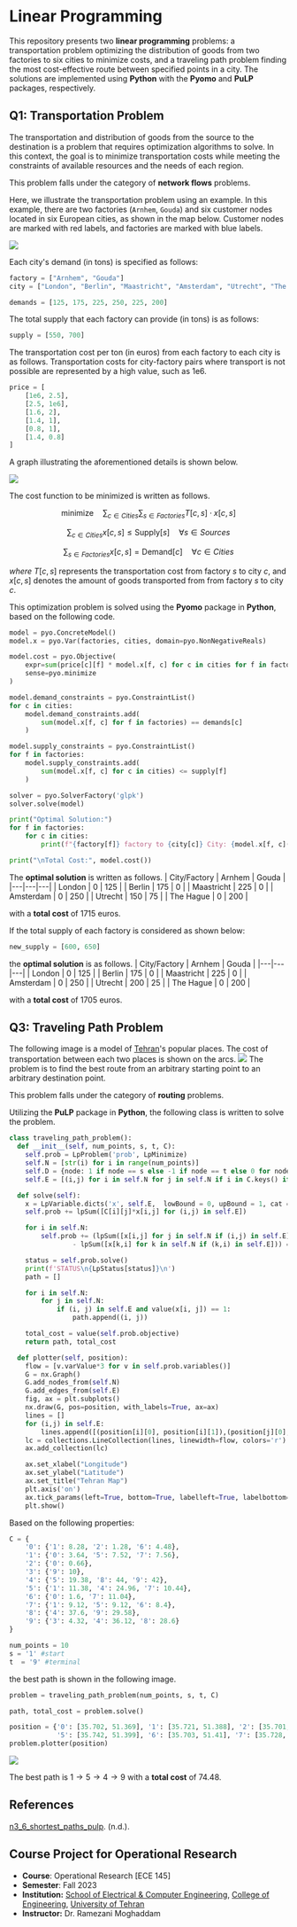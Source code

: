 # Linear Programming
This repository presents two **linear programming** problems: a transportation problem optimizing the distribution of goods from two factories to six cities to minimize costs, and a traveling path problem finding the most cost-effective route between specified points in a city. The solutions are implemented using **Python** with the **Pyomo** and **PuLP** packages, respectively.
## Q1: Transportation Problem
The transportation and distribution of goods from the source to the destination is a problem that requires optimization algorithms to solve. In this context, the goal is to minimize transportation costs while meeting the constraints of available resources and the needs of each region.

This problem falls under the category of **network flows** problems.

Here, we illustrate the transportation problem using an example. In this example, there are two factories (`Arnhem`, `Gouda`) and six customer nodes located in six European cities, as shown in the map below. Customer nodes are marked with red labels, and factories are marked with blue labels.

<img src="/readme_images/factories.jpg">

Each city's demand (in tons) is specified as follows:
```python
factory = ["Arnhem", "Gouda"]
city = ["London", "Berlin", "Maastricht", "Amsterdam", "Utrecht", "The Hague"]
```
```python
demands = [125, 175, 225, 250, 225, 200]
```
The total supply that each factory can provide (in tons) is as follows:
```python
supply = [550, 700]
```
The transportation cost per ton (in euros) from each factory to each city is as follows. Transportation costs for city-factory pairs where transport is not possible are represented by a high value, such as 1e6.
```python
price = [
    [1e6, 2.5],
    [2.5, 1e6],
    [1.6, 2],
    [1.4, 1],
    [0.8, 1],
    [1.4, 0.8]
]
```
A graph illustrating the aforementioned details is shown below.

<img src="/readme_images/supply-demand.jpg">

The cost function to be minimized is written as follows.

$$
\text{minimize} \quad \sum_{c \in Cities} \sum_{s \in Factories} T[c,s] \cdot x[c,s]
$$

$$
\sum_{c \in Cities} x[c,s] \leq \text{Supply}[s] \quad \forall s \in Sources
$$

$$
\sum_{s \in Factories} x[c,s] = \text{Demand}[c] \quad \forall c \in Cities
$$

*where* $T[c,s]$ represents the transportation cost from factory $s$ to city $c$, and $x[c,s]$ denotes the amount of goods transported from from factory $s$ to city $c$.

This optimization problem is solved using the **Pyomo** package in **Python**, based on the following code.
```python
model = pyo.ConcreteModel()
model.x = pyo.Var(factories, cities, domain=pyo.NonNegativeReals)

model.cost = pyo.Objective(
    expr=sum(price[c][f] * model.x[f, c] for c in cities for f in factories),
    sense=pyo.minimize
)

model.demand_constraints = pyo.ConstraintList()
for c in cities:
    model.demand_constraints.add(
        sum(model.x[f, c] for f in factories) == demands[c]
    )

model.supply_constraints = pyo.ConstraintList()
for f in factories:
    model.supply_constraints.add(
        sum(model.x[f, c] for c in cities) <= supply[f]
    )
```
```python
solver = pyo.SolverFactory('glpk')
solver.solve(model)

print("Optimal Solution:")
for f in factories:
    for c in cities:
        print(f"{factory[f]} factory to {city[c]} City: {model.x[f, c]()}")

print("\nTotal Cost:", model.cost())
```
The **optimal solution** is written as follows.
| City/Factory | Arnhem | Gouda |
|---|---|---|
| London | 0 | 125 |
| Berlin | 175 | 0 |
| Maastricht | 225 | 0 |
| Amsterdam | 0 | 250 |
| Utrecht | 150 | 75 |
| The Hague | 0 | 200 |

with a **total cost** of 1715 euros.

If the total supply of each factory is considered as shown below:
```python
new_supply = [600, 650]
```
the **optimal solution** is as follows.
| City/Factory | Arnhem | Gouda |
|---|---|---|
| London | 0 | 125 |
| Berlin | 175 | 0 |
| Maastricht | 225 | 0 |
| Amsterdam | 0 | 250 |
| Utrecht | 200 | 25 |
| The Hague | 0 | 200 |

with a **total cost** of 1705 euros.

## Q3: Traveling Path Problem 
The following image is a model of [Tehran](https://en.wikipedia.org/wiki/Tehran)'s popular places. The cost of transportation between each two places is shown on the arcs.
<img src="/readme_images/model.jpg">
The problem is to find the best route from an arbitrary starting point to an arbitrary destination point.

This problem falls under the category of **routing** problems.

Utilizing the **PuLP** package in **Python**, the following class is written to solve the problem.
```python
class traveling_path_problem():
  def __init__(self, num_points, s, t, C):
    self.prob = LpProblem('prob', LpMinimize)
    self.N = [str(i) for i in range(num_points)]
    self.D = {node: 1 if node == s else -1 if node == t else 0 for node in self.N}
    self.E = [(i,j) for i in self.N for j in self.N if i in C.keys() if j in C[i].keys()]

  def solve(self):
    x = LpVariable.dicts('x', self.E,  lowBound = 0, upBound = 1, cat = LpInteger)
    self.prob += lpSum([C[i][j]*x[i,j] for (i,j) in self.E])

    for i in self.N:
        self.prob += (lpSum([x[i,j] for j in self.N if (i,j) in self.E])
                - lpSum([x[k,i] for k in self.N if (k,i) in self.E])) == self.D[i]

    status = self.prob.solve()
    print(f'STATUS\n{LpStatus[status]}\n')
    path = []

    for i in self.N:
        for j in self.N:
            if (i, j) in self.E and value(x[i, j]) == 1:
                path.append((i, j))

    total_cost = value(self.prob.objective)
    return path, total_cost

  def plotter(self, position):
    flow = [v.varValue*3 for v in self.prob.variables()]
    G = nx.Graph()
    G.add_nodes_from(self.N)
    G.add_edges_from(self.E)
    fig, ax = plt.subplots()
    nx.draw(G, pos=position, with_labels=True, ax=ax)
    lines = []
    for (i,j) in self.E:
        lines.append([(position[i][0], position[i][1]),(position[j][0], position[j][1])])
    lc = collections.LineCollection(lines, linewidth=flow, colors='r')
    ax.add_collection(lc)

    ax.set_xlabel("Longitude")
    ax.set_ylabel("Latitude")
    ax.set_title("Tehran Map")
    plt.axis('on')
    ax.tick_params(left=True, bottom=True, labelleft=True, labelbottom=True)
    plt.show()
```
Based on the following properties:
```python
C = {
    '0': {'1': 8.28, '2': 1.28, '6': 4.48},
    '1': {'0': 3.64, '5': 7.52, '7': 7.56},
    '2': {'0': 0.66},
    '3': {'9': 10},
    '4': {'5': 19.38, '8': 44, '9': 42},
    '5': {'1': 11.38, '4': 24.96, '7': 10.44},
    '6': {'0': 1.6, '7': 11.04},
    '7': {'1': 9.12, '5': 9.12, '6': 8.4},
    '8': {'4': 37.6, '9': 29.58},
    '9': {'3': 4.32, '4': 36.12, '8': 28.6}
}

num_points = 10
s = '1' #start
t  = '9' #terminal
```
the best path is shown in the following image.
```python
problem = traveling_path_problem(num_points, s, t, C)

path, total_cost = problem.solve()
```
```python
position = {'0': [35.702, 51.369], '1': [35.721, 51.388], '2': [35.701,51.39],'3': [35.784, 51.398], '4': [35.753, 51.426],
            '5': [35.742, 51.399], '6': [35.703, 51.41], '7': [35.728, 51.417], '8': [35.79, 51.457], '9': [35.777, 51.41]}
problem.plotter(position)
```

<img src="/readme_images/sol.png">

The best path is $1\rightarrow5\rightarrow4\rightarrow9$ with a **total cost** of 74.48.
## References
[n3_6_shortest_paths_pulp](https://transport-systems.imperial.ac.uk/tf/60008_21/n3_6_shortest_paths_pulp). (n.d.).
## Course Project for Operational Research
- **Course**: Operational Research [ECE 145]
- **Semester**: Fall 2023
- **Institution:** [School of Electrical & Computer Engineering](https://ece.ut.ac.ir/en/), [College of Engineering](https://eng.ut.ac.ir/en), [University of Tehran](https://ut.ac.ir/en)
- **Instructor:** Dr. Ramezani Moghaddam
